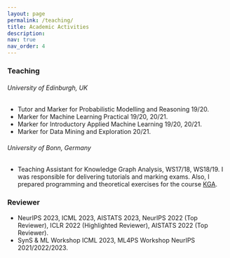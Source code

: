 ```yaml
---
layout: page
permalink: /teaching/
title: Academic Activities
description: 
nav: true
nav_order: 4
---
```


### Teaching

###### University of Edinburgh, UK
* Tutor and Marker for Probabilistic Modelling and Reasoning 19/20.
* Marker for Machine Learning Practical 19/20, 20/21.
* Marker for Introductory Applied Machine Learning 19/20, 20/21.
* Marker for Data Mining and Exploration 20/21.

###### University of Bonn, Germany
* Teaching Assistant for Knowledge Graph Analysis, WS17/18, WS18/19. I was responsible for delivering tutorials and marking exams. Also, I prepared programming and theoretical exercises for the course <a href="https://github.com/SmartDataAnalytics/Knowledge-Graph-Analysis-Programming-Exercises">KGA</a>.

### Reviewer
* NeurIPS 2023, ICML 2023, AISTATS 2023, NeurIPS 2022 (Top Reviewer), ICLR 2022 (Highlighted Reviewer), AISTATS 2022 (Top Reviewer).
* SynS & ML Workshop ICML 2023, ML4PS Workshop NeurIPS 2021/2022/2023.
